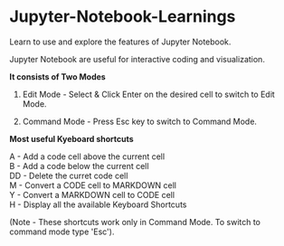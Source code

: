 # Jupyter-Notebook-Learnings

Learn to use and explore the features of Jupyter Notebook.

Jupyter Notebook are useful for interactive coding and visualization.

**It consists of Two Modes**  

1. Edit Mode    - Select & Click Enter on the desired cell to switch to Edit Mode.

2. Command Mode - Press Esc key to switch to Command Mode.


**Most useful Kyeboard shortcuts**

A  - Add a code cell above the current cell  
B  - Add a code below the current cell  
DD - Delete the curret code cell  
M  - Convert a CODE cell to MARKDOWN cell  
Y  - Convert a MARKDOWN cell to CODE cell  
H  - Display all the available Keyboard Shortcuts 

(Note - These shortcuts work only in Command Mode. To switch to command mode type 'Esc').
